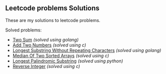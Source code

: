 ## Leetcode problems Solutions

These are my solutions to leetcode problems.

Solved problems:

- [Two Sum](/golang/two-sum/main.go) _(solved using golang)_
- [Add Two Numbers](/c/add-two-numbers/main.c) _(solved using c)_
- [Longest Substring Without Repeating Characters](/golang/longest-substring/main.g) _(solved using golang)_
- [Median Of Two Sorted Arrays](/c/median-of-two-sorted-arrays/main.c) _(solved using c)_
- [Longest Palindromic Substring](/python/longest-palindromic-substring/main.py) _(solved using python)_
- [Reverse Integer](/c/reverse-integer/main.c) _(solved using c)_
